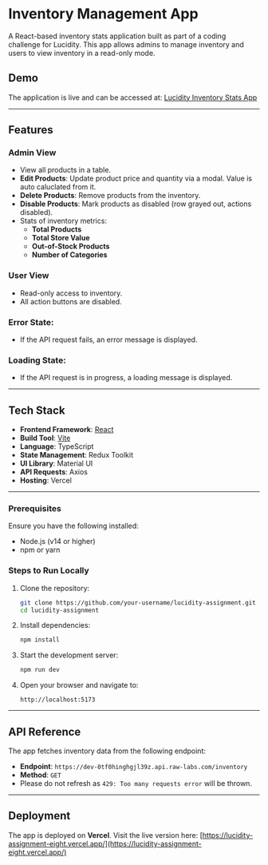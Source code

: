 # Inventory Management App

A React-based inventory stats application built as part of a coding challenge for Lucidity. This app allows admins to manage inventory and users to view inventory in a read-only mode.

## Demo

The application is live and can be accessed at:
[Lucidity Inventory Stats App](https://lucidity-assignment-eight.vercel.app/)

---

## Features

### Admin View

- View all products in a table.
- **Edit Products**: Update product price and quantity via a modal. Value is auto caluclated from it.
- **Delete Products**: Remove products from the inventory.
- **Disable Products**: Mark products as disabled (row grayed out, actions disabled).
- Stats of inventory metrics:
  - **Total Products**
  - **Total Store Value**
  - **Out-of-Stock Products**
  - **Number of Categories**

### User View

- Read-only access to inventory.
- All action buttons are disabled.

### Error State:

- If the API request fails, an error message is displayed.

### Loading State:

- If the API request is in progress, a loading message is displayed.

---

## Tech Stack

- **Frontend Framework**: [React](https://reactjs.org/)
- **Build Tool**: [Vite](https://vitejs.dev/)
- **Language**: TypeScript
- **State Management**: Redux Toolkit
- **UI Library**: Material UI
- **API Requests**: Axios
- **Hosting**: Vercel

---

### Prerequisites

Ensure you have the following installed:

- Node.js (v14 or higher)
- npm or yarn

### Steps to Run Locally

1. Clone the repository:
   ```bash
   git clone https://github.com/your-username/lucidity-assignment.git
   cd lucidity-assignment
   ```
2. Install dependencies:
   ```bash
   npm install
   ```
3. Start the development server:
   ```bash
   npm run dev
   ```
4. Open your browser and navigate to:
   ```
   http://localhost:5173
   ```

---

## API Reference

The app fetches inventory data from the following endpoint:

- **Endpoint**: `https://dev-0tf0hinghgjl39z.api.raw-labs.com/inventory`
- **Method**: `GET`
- Please do not refresh as `429: Too many requests error` will be thrown.

---

## Deployment

The app is deployed on **Vercel**. Visit the live version here:
[https://lucidity-assignment-eight.vercel.app/](https://lucidity-assignment-eight.vercel.app/)
